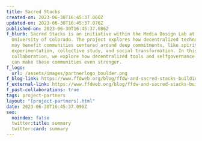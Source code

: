 ```yaml
---
title: Sacred Stacks
created-on: 2023-06-30T16:45:37.060Z
updated-on: 2023-06-30T16:45:37.076Z
published-on: 2023-06-30T16:45:37.086Z
f_blurb: Sacred Stacks is an initiative within the Media Design Lab at the
  University of Colorado. The project explores how decentralized technologies
  may benefit communities centered around deep commitments, like spiritual
  experimentation, collective study, and social transformation. In this
  collaboration, we explore how decentralized tools and selfgovernance practices
  can make these communities even stronger.
f_logo:
  url: /assets/images/partnerlogo_boulder.png
f_blog-link: https://www.ffdweb.org/blog/ffdw-and-sacred-stacks-building-community-with-decentralized-tools/
f_external-link: https://www.ffdweb.org/blog/ffdw-and-sacred-stacks-building-community-with-decentralized-tools/
f_past-collaborations: true
tags: project-partners
layout: "[project-partners].html"
date: 2023-06-30T16:45:37.096Z
seo:
  noindex: false
  twitter:title: summary
  twitter:card: summary
---
```

